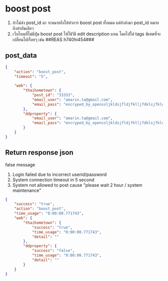 # boost post

1. ถ้าไม่ส่ง post_id มา จะหมายถึงให้ทำการ boost post ทั้งหมด แต่ถ้าส่งมา post_id หมายถึงทำอันเดียว
2. เว็บไหนที่ไม่มีปุ่ม boost post ให้ใช้วิธี edit description แทน โดยไปใส่ tags พิเศษที่จะเปลี่ยนไปเรื่อยๆ เช่น ##REAS h740hi454###

## post_data
~~~json
{
    "action": "boost_post",
    "timeout": "5",
    
    "web": {
        "thaihometown": {
            "post_id": "33333",
            "email_user": "amarin.ta@gmail.com",
            "email_pass": "encryped_by_openssljkldsjfldjfklljfdklsjfkldjs"
        },
        "ddproperty": {            
            "email_user": "amarin.ta@gmail.com",
            "email_pass": "encryped_by_openssljkldsjfldjfklljfdklsjfkldjs",
        }
    }
}
~~~

## Return response json
false message

1. Login failed due to incorrect userid/password
2. System connection timeout in 5 second
3. System not allowed to post cause "please wait 2 hour / system maintenance"

~~~json
{
    "success": "true",
    "action": "boost_post",
    "time_usage": "0:00:00.771743",
    "web": {
        "thaihometown": {
            "success": "true",            
            "time_usage": "0:00:00.771743",
            "detail": ""
        },
        "ddproperty": {
            "success": "false",
            "time_usage": "0:00:00.771743",
            "detail": ""
        }
    }
}
~~~
